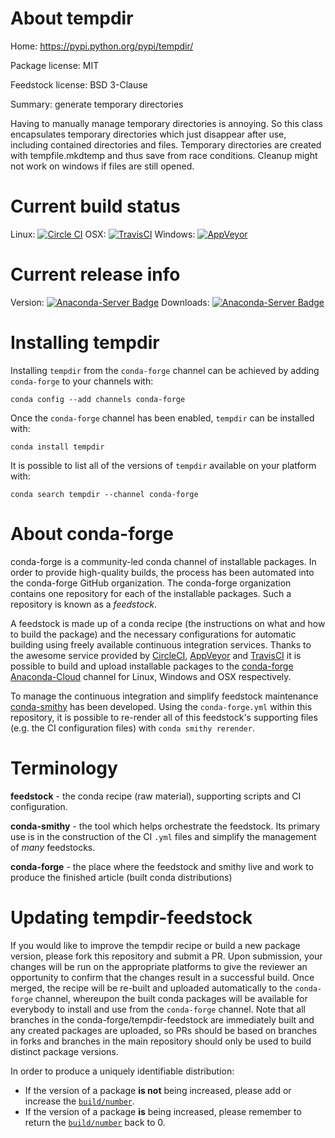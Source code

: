 About tempdir
=============

Home: https://pypi.python.org/pypi/tempdir/

Package license: MIT

Feedstock license: BSD 3-Clause

Summary: generate temporary directories

Having to manually manage temporary directories is annoying.
So this class encapsulates temporary directories which just disappear after use,
including contained directories and files.
Temporary directories are created with tempfile.mkdtemp and thus save from race conditions.
Cleanup might not work on windows if files are still opened.


Current build status
====================

Linux: [![Circle CI](https://circleci.com/gh/conda-forge/tempdir-feedstock.svg?style=shield)](https://circleci.com/gh/conda-forge/tempdir-feedstock)
OSX: [![TravisCI](https://travis-ci.org/conda-forge/tempdir-feedstock.svg?branch=master)](https://travis-ci.org/conda-forge/tempdir-feedstock)
Windows: [![AppVeyor](https://ci.appveyor.com/api/projects/status/github/conda-forge/tempdir-feedstock?svg=True)](https://ci.appveyor.com/project/conda-forge/tempdir-feedstock/branch/master)

Current release info
====================
Version: [![Anaconda-Server Badge](https://anaconda.org/conda-forge/tempdir/badges/version.svg)](https://anaconda.org/conda-forge/tempdir)
Downloads: [![Anaconda-Server Badge](https://anaconda.org/conda-forge/tempdir/badges/downloads.svg)](https://anaconda.org/conda-forge/tempdir)

Installing tempdir
==================

Installing `tempdir` from the `conda-forge` channel can be achieved by adding `conda-forge` to your channels with:

```
conda config --add channels conda-forge
```

Once the `conda-forge` channel has been enabled, `tempdir` can be installed with:

```
conda install tempdir
```

It is possible to list all of the versions of `tempdir` available on your platform with:

```
conda search tempdir --channel conda-forge
```


About conda-forge
=================

conda-forge is a community-led conda channel of installable packages.
In order to provide high-quality builds, the process has been automated into the
conda-forge GitHub organization. The conda-forge organization contains one repository
for each of the installable packages. Such a repository is known as a *feedstock*.

A feedstock is made up of a conda recipe (the instructions on what and how to build
the package) and the necessary configurations for automatic building using freely
available continuous integration services. Thanks to the awesome service provided by
[CircleCI](https://circleci.com/), [AppVeyor](http://www.appveyor.com/)
and [TravisCI](https://travis-ci.org/) it is possible to build and upload installable
packages to the [conda-forge](https://anaconda.org/conda-forge)
[Anaconda-Cloud](http://docs.anaconda.org/) channel for Linux, Windows and OSX respectively.

To manage the continuous integration and simplify feedstock maintenance
[conda-smithy](http://github.com/conda-forge/conda-smithy) has been developed.
Using the ``conda-forge.yml`` within this repository, it is possible to re-render all of
this feedstock's supporting files (e.g. the CI configuration files) with ``conda smithy rerender``.


Terminology
===========

**feedstock** - the conda recipe (raw material), supporting scripts and CI configuration.

**conda-smithy** - the tool which helps orchestrate the feedstock.
                   Its primary use is in the construction of the CI ``.yml`` files
                   and simplify the management of *many* feedstocks.

**conda-forge** - the place where the feedstock and smithy live and work to
                  produce the finished article (built conda distributions)


Updating tempdir-feedstock
==========================

If you would like to improve the tempdir recipe or build a new
package version, please fork this repository and submit a PR. Upon submission,
your changes will be run on the appropriate platforms to give the reviewer an
opportunity to confirm that the changes result in a successful build. Once
merged, the recipe will be re-built and uploaded automatically to the
`conda-forge` channel, whereupon the built conda packages will be available for
everybody to install and use from the `conda-forge` channel.
Note that all branches in the conda-forge/tempdir-feedstock are
immediately built and any created packages are uploaded, so PRs should be based
on branches in forks and branches in the main repository should only be used to
build distinct package versions.

In order to produce a uniquely identifiable distribution:
 * If the version of a package **is not** being increased, please add or increase
   the [``build/number``](http://conda.pydata.org/docs/building/meta-yaml.html#build-number-and-string).
 * If the version of a package **is** being increased, please remember to return
   the [``build/number``](http://conda.pydata.org/docs/building/meta-yaml.html#build-number-and-string)
   back to 0.

